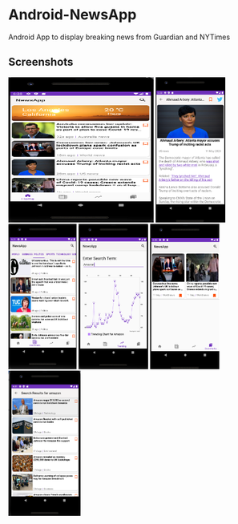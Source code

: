 # Android-NewsApp
Android App to display breaking news from Guardian and NYTimes 


## Screenshots
<p float="left">
    <img src="1.png" width="290" height="290" />
    <img src="2.png"  height="290"/>
    <img src="3.png"  height="290"/>
    <img src="4.png"  height="290"/>
    <img src="5.png"  height="290"/>
    <img src="6.png"  height="290"/>
  
</p>
